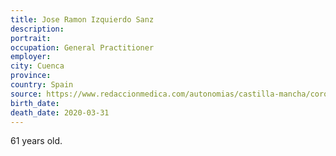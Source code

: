 ```yaml
---
title: Jose Ramon Izquierdo Sanz
description: 
portrait: 
occupation: General Practitioner
employer: 
city: Cuenca
province: 
country: Spain
source: https://www.redaccionmedica.com/autonomias/castilla-mancha/coronavirus-cuenca-segundo-medico-muerto-covid-19--8907
birth_date: 
death_date: 2020-03-31
---
```


61 years old.